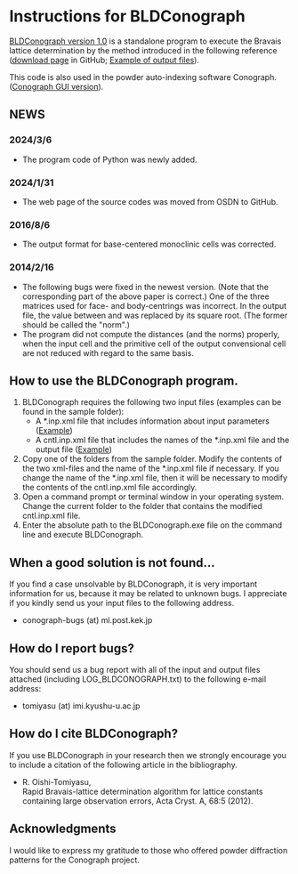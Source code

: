 # Instructions for BLDConograph
[BLDConograph version 1.0](https://github.com/rtomiyasu/BLDConograph/tree/main/BLDConograph1_0_03_win) is a standalone program to execute the Bravais lattice determination by the method introduced in the following reference ([download page](https://github.com/rtomiyasu/BLDConograph/tree/main) in GitHub; [Example of output files](https://github.com/rtomiyasu/BLDConograph/blob/main/BLDConograph1_0_03_win/sample/sample1(Tetragonal(I)_3.84%2C3.84%2C20.1%2C90%2C90%2C90)/output/HERMES_Sr327_250K.out.xml)).

This code is also used in the powder auto-indexing software Conograph. ([Conograph GUI version](https://z-code-software.com/downloads/)).

## NEWS
### 2024/3/6
- The program code of Python was newly added.
### 2024/1/31
- The web page of the source codes was moved from OSDN to GitHub.
### 2016/8/6
- The output format for base-centered monoclinic cells was corrected.
### 2014/2/16
- The following bugs were fixed in the newest version. (Note that the corresponding part of the above paper is correct.)
One of the three matrices used for face- and body-centrings was incorrect.
In the output file, the value between <Distance> and </Distance> was replaced by its square root. (The former should be called the "norm".)
- The program did not compute the distances (and the norms) properly, when the input cell and the primitive cell of the output convensional cell are not reduced with regard to the same basis.

## How to use the BLDConograph program.
1. BLDConograph requires the following two input files (examples can be found in the sample folder):
    - A *.inp.xml file that includes information about input parameters ([Example](https://github.com/rtomiyasu/BLDConograph/blob/main/BLDConograph1_0_03_win/sample/sample1(Tetragonal(I)_3.84%2C3.84%2C20.1%2C90%2C90%2C90)/HERMES_Sr327_250K.inp.xml))
    - A cntl.inp.xml file that includes the names of the *.inp.xml file and the output file ([Example](https://github.com/rtomiyasu/BLDConograph/blob/main/BLDConograph1_0_03_win/sample/sample1(Tetragonal(I)_3.84%2C3.84%2C20.1%2C90%2C90%2C90)/cntl.inp.xml))
1. Copy one of the folders from the sample folder. Modify the contents of the two xml-files and the name of the *.inp.xml file if necessary. If you change the name of the *.inp.xml file, then it will be necessary to modify the contents of the cntl.inp.xml file accordingly.
1. Open a command prompt or terminal window in your operating system. Change the current folder to the folder that contains the modified cntl.inp.xml file.
1. Enter the absolute path to the BLDConograph.exe file on the command line and execute BLDConograph.

## When a good solution is not found...
If you find a case unsolvable by BLDConograph, it is very important information for us, because it may be related to unknown bugs.
I appreciate if you kindly send us your input files to the following address.

- conograph-bugs (at) ml.post.kek.jp

## How do I report bugs?
You should send us a bug report with all of the input and output files attached (including LOG_BLDCONOGRAPH.txt) to the following e-mail address:

- tomiyasu (at) imi.kyushu-u.ac.jp

## How do I cite BLDConograph?
If you use BLDConograph in your research then we strongly encourage you to include a citation of the following article in the bibliography.

- R. Oishi-Tomiyasu,<br>Rapid Bravais-lattice determination algorithm for lattice constants containing large observation errors, Acta Cryst. A, 68:5 (2012).

## Acknowledgments
I would like to express my gratitude to those who offered powder diffraction patterns for the Conograph project.
